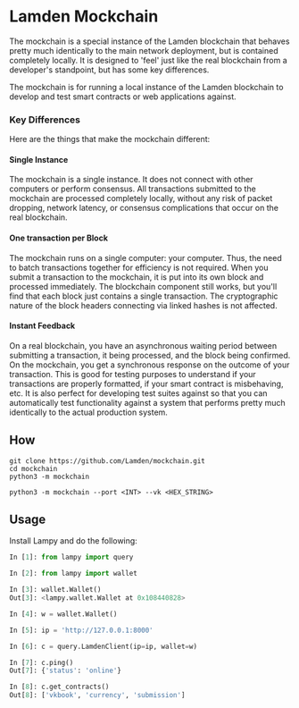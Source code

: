 # Lamden Mockchain

The mockchain is a special instance of the Lamden blockchain that behaves pretty much identically to the main network deployment, but is contained completely locally. It is designed to 'feel' just like the real blockchain from a developer's standpoint, but has some key differences.

The mockchain is for running a local instance of the Lamden blockchain to develop and test smart contracts or web applications against.

### Key Differences

Here are the things that make the mockchain different:

#### Single Instance
The mockchain is a single instance. It does not connect with other computers or perform consensus. All transactions submitted to the mockchain are processed completely locally, without any risk of packet dropping, network latency, or consensus complications that occur on the real blockchain.

#### One transaction per Block
The mockchain runs on a single computer: your computer. Thus, the need to batch transactions together for efficiency is not required. When you submit a transaction to the mockchain, it is put into its own block and processed immediately. The blockchain component still works, but you'll find that each block just contains a single transaction. The cryptographic nature of the block headers connecting via linked hashes is not affected.

#### Instant Feedback
On a real blockchain, you have an asynchronous waiting period between submitting a transaction, it being processed, and the block being confirmed. On the mockchain, you get a synchronous response on the outcome of your transaction. This is good for testing purposes to understand if your transactions are properly formatted, if your smart contract is misbehaving, etc. It is also perfect for developing test suites against so that you can automatically test functionality against a system that performs pretty much identically to the actual production system.

## How

```
git clone https://github.com/Lamden/mockchain.git
cd mockchain
python3 -m mockchain
``` 
```
python3 -m mockchain --port <INT> --vk <HEX_STRING>
```

## Usage

Install Lampy and do the following:

```python
In [1]: from lampy import query

In [2]: from lampy import wallet

In [3]: wallet.Wallet()
Out[3]: <lampy.wallet.Wallet at 0x108440828>

In [4]: w = wallet.Wallet()

In [5]: ip = 'http://127.0.0.1:8000'

In [6]: c = query.LamdenClient(ip=ip, wallet=w)

In [7]: c.ping()
Out[7]: {'status': 'online'}

In [8]: c.get_contracts()
Out[8]: ['vkbook', 'currency', 'submission']

```